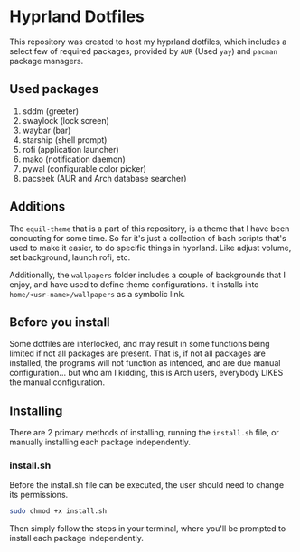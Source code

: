 # Hyprland Dotfiles

This repository was created to host my hyprland dotfiles, which includes a select few of required packages, provided by `AUR` (Used `yay`) and `pacman` package managers.

## Used packages
1. sddm     (greeter)
1. swaylock (lock screen)
1. waybar   (bar)
1. starship (shell prompt)
1. rofi     (application launcher)
1. mako     (notification daemon)
1. pywal    (configurable color picker)
1. pacseek  (AUR and Arch database searcher)

## Additions
The `equil-theme` that is a part of this repository, is a theme that I have been concucting for some time. So far it's just a collection of bash scripts that's used to make it easier, to do specific things in hyprland. Like adjust volume, set background, launch rofi, etc.

Additionally, the `wallpapers` folder includes a couple of backgrounds that I enjoy, and have used to define theme configurations. It installs into `home/<usr-name>/wallpapers` as a symbolic link.

## Before you install
Some dotfiles are interlocked, and may result in some functions being limited if not all packages are present. That is, if not all packages are installed, the programs will not function as intended, and are due manual configuration... but who am I kidding, this is Arch users, everybody LIKES the manual configuration.

## Installing
There are 2 primary methods of installing, running the `install.sh` file, or manually installing each package independently.

### install.sh
Before the install.sh file can be executed, the user should need to change its permissions.

```bash
sudo chmod +x install.sh
```

Then simply follow the steps in your terminal, where you'll be prompted to install each package independently.